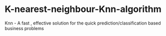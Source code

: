 # K-nearest-neighbour-Knn-algorithm
Knn - A fast , effective solution for the quick prediction/classification based business problems

